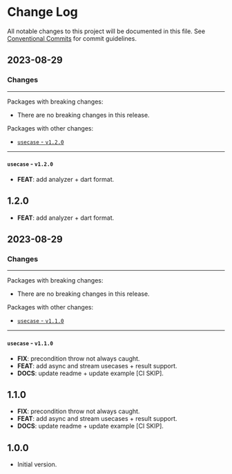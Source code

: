 # Change Log

All notable changes to this project will be documented in this file.
See [Conventional Commits](https://conventionalcommits.org) for commit guidelines.

## 2023-08-29

### Changes

---

Packages with breaking changes:

 - There are no breaking changes in this release.

Packages with other changes:

 - [`usecase` - `v1.2.0`](#usecase---v120)

---

#### `usecase` - `v1.2.0`

 - **FEAT**: add analyzer + dart format.

## 1.2.0

 - **FEAT**: add analyzer + dart format.


## 2023-08-29

### Changes

---

Packages with breaking changes:

 - There are no breaking changes in this release.

Packages with other changes:

 - [`usecase` - `v1.1.0`](#usecase---v110)

---

#### `usecase` - `v1.1.0`

 - **FIX**: precondition throw not always caught.
 - **FEAT**: add async and stream usecases + result support.
 - **DOCS**: update readme + update example [CI SKIP].

## 1.1.0

 - **FIX**: precondition throw not always caught.
 - **FEAT**: add async and stream usecases + result support.
 - **DOCS**: update readme + update example [CI SKIP].

## 1.0.0

- Initial version.
